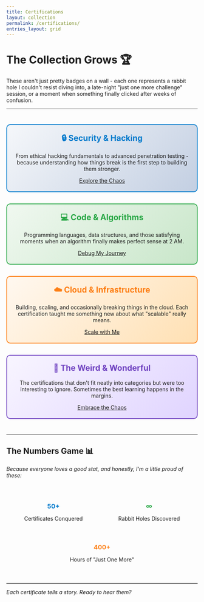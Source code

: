 ```yaml
---
title: Certifications
layout: collection
permalink: /certifications/
entries_layout: grid
---
```


# The Collection Grows 🏆

These aren't just pretty badges on a wall - each one represents a rabbit hole I couldn't resist diving into, a late-night "just one more challenge" session, or a moment when something finally clicked after weeks of confusion.

---

<div style="display: grid; grid-template-columns: repeat(auto-fit, minmax(300px, 1fr)); gap: 30px; margin: 40px 0;">

<div style="border: 2px solid #007acc; border-radius: 10px; padding: 20px; text-align: center; background: linear-gradient(135deg, #f5f7fa 0%, #c3cfe2 100%);">
  <h2 style="color: #007acc; margin-top: 0;">🔒 Security & Hacking</h2>
  <p>From ethical hacking fundamentals to advanced penetration testing - because understanding how things break is the first step to building them stronger.</p>
  <a href="/certifications/cybersecurity/" class="btn btn--primary">Explore the Chaos</a>
</div>

<div style="border: 2px solid #28a745; border-radius: 10px; padding: 20px; text-align: center; background: linear-gradient(135deg, #f0f8f0 0%, #c8e6c9 100%);">
  <h2 style="color: #28a745; margin-top: 0;">💻 Code & Algorithms</h2>
  <p>Programming languages, data structures, and those satisfying moments when an algorithm finally makes perfect sense at 2 AM.</p>
  <a href="/certifications/development/" class="btn btn--success">Debug My Journey</a>
</div>

<div style="border: 2px solid #fd7e14; border-radius: 10px; padding: 20px; text-align: center; background: linear-gradient(135deg, #fff8f0 0%, #ffe0b3 100%);">
  <h2 style="color: #fd7e14; margin-top: 0;">☁️ Cloud & Infrastructure</h2>
  <p>Building, scaling, and occasionally breaking things in the cloud. Each certification taught me something new about what "scalable" really means.</p>
  <a href="/certifications/devops-cloud/" class="btn btn--warning">Scale with Me</a>
</div>

<div style="border: 2px solid #6f42c1; border-radius: 10px; padding: 20px; text-align: center; background: linear-gradient(135deg, #f8f5ff 0%, #e0d4ff 100%);">
  <h2 style="color: #6f42c1; margin-top: 0;">🎯 The Weird & Wonderful</h2>
  <p>The certifications that don't fit neatly into categories but were too interesting to ignore. Sometimes the best learning happens in the margins.</p>
  <a href="/certifications/miscellaneous/" class="btn btn--info">Embrace the Chaos</a>
</div>

</div>

---

## The Numbers Game 📊

*Because everyone loves a good stat, and honestly, I'm a little proud of these:*

<div style="display: flex; justify-content: space-around; text-align: center; margin: 30px 0; flex-wrap: wrap;">
  <div style="margin: 10px;">
    <h3 style="color: #007acc; margin-bottom: 5px;">50+</h3>
    <p>Certificates Conquered</p>
  </div>
  <div style="margin: 10px;">
    <h3 style="color: #28a745; margin-bottom: 5px;">∞</h3>
    <p>Rabbit Holes Discovered</p>
  </div>
  <div style="margin: 10px;">
    <h3 style="color: #fd7e14; margin-bottom: 5px;">400+</h3>
    <p>Hours of "Just One More"</p>
  </div>
</div>

---

*Each certificate tells a story. Ready to hear them?*
